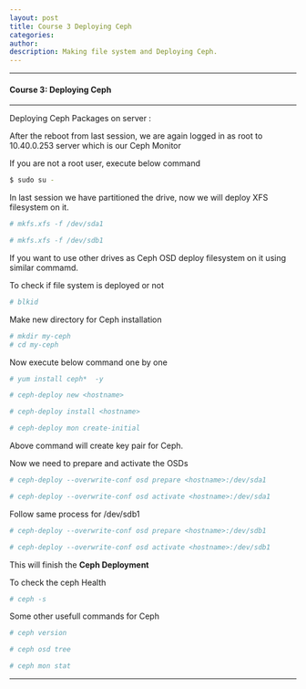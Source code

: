 ```yaml
---
layout: post
title: Course 3 Deploying Ceph 
categories: 
author: 
description: Making file system and Deploying Ceph.
---
```



* * *

#### Course 3: Deploying Ceph #

* * *

Deploying Ceph Packages on server :

After the reboot from last session, we are again logged in as root to 10.40.0.253 server which is our Ceph Monitor  

If you are not a root user, execute below command 

```sh
$ sudo su -
```
In last session we have partitioned the drive, now we will deploy XFS filesystem on it.    

```sh
# mkfs.xfs -f /dev/sda1
```  
```sh
# mkfs.xfs -f /dev/sdb1
```  
If you want to use other drives as Ceph OSD deploy filesystem on it using similar commamd.

To check if file system is deployed or not 
```sh
# blkid
```
Make new directory for Ceph installation 
```sh
# mkdir my-ceph
# cd my-ceph
```
Now execute below command one by one
```sh
# yum install ceph*  -y
```
```sh
# ceph-deploy new <hostname> 
```
```sh
# ceph-deploy install <hostname> 
```
```sh
# ceph-deploy mon create-initial 
```
Above command will create key pair for Ceph.

Now we need to prepare and activate the OSDs
```sh
# ceph-deploy --overwrite-conf osd prepare <hostname>:/dev/sda1
```
```sh
# ceph-deploy --overwrite-conf osd activate <hostname>:/dev/sda1
```
Follow same process for /dev/sdb1
```sh
# ceph-deploy --overwrite-conf osd prepare <hostname>:/dev/sdb1
```
```sh
# ceph-deploy --overwrite-conf osd activate <hostname>:/dev/sdb1
```
This will finish the **Ceph Deployment**

To check the ceph Health
```sh
# ceph -s
```
Some other usefull commands for Ceph
```sh
# ceph version
```
```sh
# ceph osd tree
```
```sh
# ceph mon stat
```


* * *
